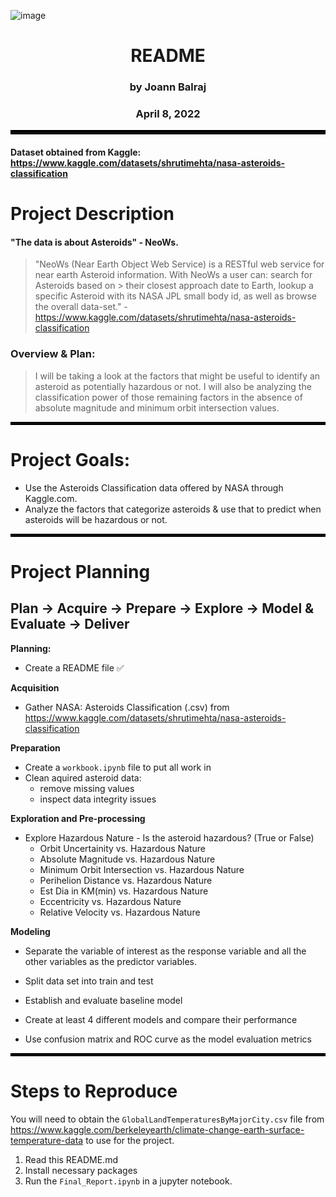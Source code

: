 ![image](https://user-images.githubusercontent.com/90293333/162963880-a90892d4-c2a5-4df7-91bc-1e23c85e9f45.png)

<div align="center">

    
# README

### by Joann Balraj 
### April 8, 2022

</div align="center">
    
<hr style="border:3px solid black"> </hr>

#### Dataset obtained from Kaggle: https://www.kaggle.com/datasets/shrutimehta/nasa-asteroids-classification


# Project Description
#### "The data is about Asteroids" - NeoWs.
> "NeoWs (Near Earth Object Web Service) is a RESTful web service for near earth Asteroid information. With NeoWs a user can: search for Asteroids based on > their closest approach date to Earth, lookup a specific Asteroid with its NASA JPL small body id, as well as browse the overall data-set."  - https://www.kaggle.com/datasets/shrutimehta/nasa-asteroids-classification

### Overview & Plan:
> I will be taking a look at the factors that might be useful to identify an asteroid as potentially hazardous or not. I will also be analyzing the classification power of those remaining factors in the absence of absolute magnitude and minimum orbit intersection values.
<hr style="border:2px solid black"> </hr>

# Project Goals:
- Use the Asteroids Classification data offered by NASA through Kaggle.com. 
- Analyze the factors that categorize asteroids & use that to predict when asteroids will be hazardous or not. 

<hr style="border:2px solid black"> </hr>

# Project Planning
## Plan -> Acquire -> Prepare -> Explore -> Model & Evaluate -> Deliver

<b>Planning:</b>  
- Create a README file ✅

<b>Acquisition </b>  
- Gather NASA: Asteroids Classification (.csv) from https://www.kaggle.com/datasets/shrutimehta/nasa-asteroids-classification

<b>Preparation</b>  
- Create a `workbook.ipynb` file to put all work in 
- Clean aquired asteroid data:
    - remove missing values 
    - inspect data integrity issues

<b>Exploration and Pre-processing</b>  
- Explore Hazardous Nature - Is the asteroid hazardous? (True or False)
  -  Orbit Uncertainity vs. Hazardous Nature
  -  Absolute Magnitude vs. Hazardous Nature
  -  Minimum Orbit Intersection vs. Hazardous Nature
  -  Perihelion Distance vs. Hazardous Nature
  -  Est Dia in KM(min) vs. Hazardous Nature
  -  Eccentricity vs. Hazardous Nature
  -  Relative Velocity vs. Hazardous Nature

<b>Modeling</b>  
- Separate the variable of interest as the response variable and all the other variables as the predictor variables.
- Split data set into train and test

- Establish and evaluate baseline model
- Create at least 4 different models and compare their performance
- Use confusion matrix and ROC curve as the model evaluation metrics



<hr style="border:2px solid black"> </hr>

# Steps to Reproduce

You will need to obtain the `GlobalLandTemperaturesByMajorCity.csv` file from https://www.kaggle.com/berkeleyearth/climate-change-earth-surface-temperature-data to use for the project.

 1. Read this README.md 
 2. Install necessary packages
 3. Run the `Final_Report.ipynb` in a jupyter notebook.
